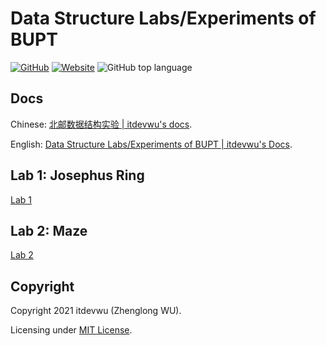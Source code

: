 # Data Structure Labs/Experiments of BUPT

[![GitHub](https://img.shields.io/github/license/itdevwu/BUPT-data-structure)](https://github.com/itdevwu/BUPT-data-structure/blob/master/LICENSE)
[![Website](https://img.shields.io/website?down_color=red&down_message=offline&up_color=blue&up_message=online&url=https%3A%2F%2Fdocs.itdevwu.com%2FBUPT-data-structure)](https://docs.itdevwu.com/BUPT-data-structure)
![GitHub top language](https://img.shields.io/github/languages/top/itdevwu/BUPT-data-structure)

## Docs

Chinese:
[北邮数据结构实验 | itdevwu's docs](https://docs.itdevwu.com/BUPT-data-structure).

English:
[Data Structure Labs/Experiments of BUPT | itdevwu's Docs](https://docs.itdevwu.com/en/BUPT-data-structure).

## Lab 1: Josephus Ring

[Lab 1](./lab1/)

## Lab 2: Maze

[Lab 2](./lab2/)

## Copyright

Copyright 2021 itdevwu (Zhenglong WU).

Licensing under [MIT License](./LICENSE).